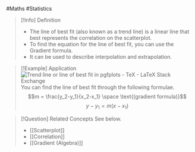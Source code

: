 #Maths #Statistics 

> [!Info] Definition
> - The line of best fit (also known as a trend line) is a linear line that best represents the correlation on the scatterplot. 
> - To find the equation for the line of best fit, you can use the Gradient formula.
> - It can be used to describe interpolation and extrapolation.

> [!Example] Application
> ![Trend line or line of best fit in pgfplots - TeX - LaTeX Stack Exchange](https://i.sstatic.net/bKiW3.jpg)
> You can find the line of best fit through the following formulae.
> $$m = \frac{y_2-y_1}{x_2-x_1} \space \text{(gradient formula)}$$
> $$y-y_1 = m(x-x_1)$$

> [!Question] Related Concepts
> See below.
> - [[Scatterplot]]
> - [[Correlation]]
> - [[Gradient (Algebra)]]
